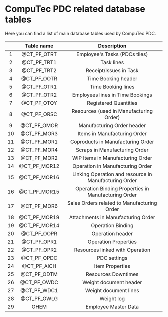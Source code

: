 # CompuTec PDC related database tables

Here you can find a list of main database tables used by CompuTec PDC.

|    |  Table name  |                      Description                      |
|:--:|:------------:|:-----------------------------------------------------:|
| 1  | @CT_PF_OTRT  | Employee's Tasks (PDCs tiles)                         |
| 2  | @CT_PF_TRT1  | Task lines                                            |
| 3  | @CT_PF_TRT2  | Receipt/Issues in Task                                |
| 4  | @CT_PF_OOTR  | Time Booking header                                   |
| 5  | @CT_PF_OTR1  | Time Booking lines                                    |
| 6  | @CT_PF_OTR2  | Employees lines in Time Bookings                      |
| 7  | @CT_PF_OTQY  | Registered Quantities                                 |
| 8  | @CT_PF_ORSC  | Resources (used in Manufacturing Order)               |
| 9  | @CT_PF_OMOR  | Manufacturing Order header                            |
| 10 | @CT_PF_MOR3  | Items in Manufacturing Order                          |
| 11 | @CT_PF_MOR1  | Coproducts in Manufacturing Order                     |
| 12 | @CT_PF_MOR4  | Scraps in Manufacturing Order                         |
| 13 | @CT_PF_MOR2  | WIP Items in Manufacturing Order                      |
| 14 | @CT_PF_MOR12 | Operation in Manufacturing Order                      |
| 15 | @CT_PF_MOR16 | Linking Operation and resource in Manufacturing Order |
| 16 | @CT_PF_MOR15 | Operation Binding Properties in Manufacturing Order   |
| 17 | @CT_PF_MOR6  | Sales Orders related to Manufacturing Order           |
| 18 | @CT_PF_MOR19 | Attachments in Manufacturing Order                    |
| 19 | @CT_PF_MOR14 | Operation Binding                                     |
| 20 | @CT_PF_OOPR  | Operation header                                      |
| 21 | @CT_PF_OPR1  | Operation Properties                                  |
| 22 | @CT_PF_OPR2  | Resources linked with Operation                       |
| 23 | @CT_PF_OPDC  | PDC settings                                          |
| 24 | @CT_PF_AICH  | Item Properties                                       |
| 25 | @CT_PF_ODTM  | Resources Downtimes                                   |
| 26 | @CT_PF_OWDC  | Weight document header                                |
| 27 | @CT_PF_WDC1  | Weight document lines                                 |
| 28 | @CT_PF_OWLG  | Weight log                                            |
| 29 | OHEM         | Employee Master Data                                  |
